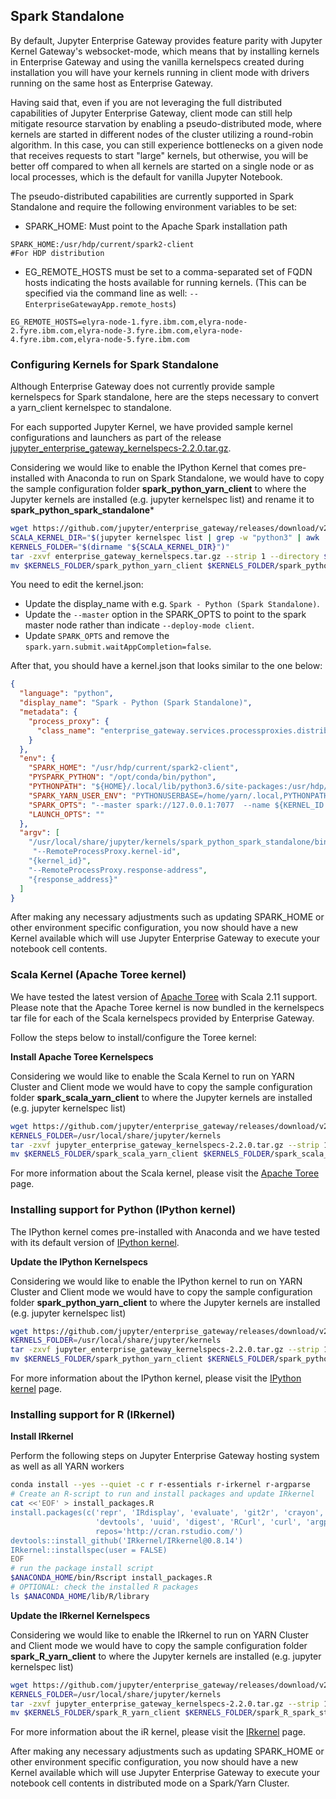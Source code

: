 ## Spark Standalone

By default, Jupyter Enterprise Gateway provides feature parity with Jupyter Kernel Gateway's websocket-mode, which means that by installing kernels in Enterprise Gateway and using the vanilla kernelspecs created during installation you will have your kernels running in client mode with drivers running on the same host as Enterprise Gateway.

Having said that, even if you are not leveraging the full distributed capabilities of Jupyter Enterprise Gateway, client mode can still help mitigate resource starvation by enabling a pseudo-distributed mode, where kernels are started in different nodes of the cluster utilizing a round-robin algorithm. In this case, you can still experience bottlenecks on a given node that receives requests to start "large" kernels, but otherwise, you will be better off compared to when all kernels are started on a single node or as local processes, which is the default for vanilla Jupyter Notebook.

The pseudo-distributed capabilities are currently supported in Spark Standalone and require the following environment variables to be set:

* SPARK_HOME: Must point to the Apache Spark installation path

```
SPARK_HOME:/usr/hdp/current/spark2-client                            #For HDP distribution
```

* EG_REMOTE_HOSTS must be set to a comma-separated set of FQDN hosts indicating the hosts available for running kernels. (This can be specified via the command line as well: `--EnterpriseGatewayApp.remote_hosts`)

```
EG_REMOTE_HOSTS=elyra-node-1.fyre.ibm.com,elyra-node-2.fyre.ibm.com,elyra-node-3.fyre.ibm.com,elyra-node-4.fyre.ibm.com,elyra-node-5.fyre.ibm.com
```

### Configuring Kernels for Spark Standalone

Although Enterprise Gateway does not currently provide sample kernelspecs for Spark standalone, here are the steps necessary to convert a yarn_client kernelspec to standalone.

For each supported Jupyter Kernel, we have provided sample kernel configurations and launchers as part of the release
[jupyter_enterprise_gateway_kernelspecs-2.2.0.tar.gz](https://github.com/jupyter/enterprise_gateway/releases/download/v2.2.0/jupyter_enterprise_gateway_kernelspecs-2.2.0.tar.gz).

Considering we would like to enable the IPython Kernel that comes pre-installed with Anaconda to run on
Spark Standalone, we would have to copy the sample configuration folder **spark_python_yarn_client**
to where the Jupyter kernels are installed (e.g. jupyter kernelspec list) and rename it to **spark_python_spark_standalone***

``` Bash
wget https://github.com/jupyter/enterprise_gateway/releases/download/v2.2.0/jupyter_enterprise_gateway_kernelspecs-2.2.0.tar.gz
SCALA_KERNEL_DIR="$(jupyter kernelspec list | grep -w "python3" | awk '{print $2}')"
KERNELS_FOLDER="$(dirname "${SCALA_KERNEL_DIR}")"
tar -zxvf enterprise_gateway_kernelspecs.tar.gz --strip 1 --directory $KERNELS_FOLDER/spark_python_yarn_client/ spark_python_yarn_client/
mv $KERNELS_FOLDER/spark_python_yarn_client $KERNELS_FOLDER/spark_python_spark_standalone
```

You need to edit the kernel.json:

+ Update the display_name with e.g. `Spark - Python (Spark Standalone)`.
+ Update the `--master` option in the SPARK_OPTS to point to the spark master node rather than indicate `--deploy-mode client`.
+ Update `SPARK_OPTS` and remove the `spark.yarn.submit.waitAppCompletion=false`.

After that, you should have a kernel.json that looks similar to the one below:

```json
{
  "language": "python",
  "display_name": "Spark - Python (Spark Standalone)",
  "metadata": {
    "process_proxy": {
      "class_name": "enterprise_gateway.services.processproxies.distributed.DistributedProcessProxy"
    }
  },
  "env": {
    "SPARK_HOME": "/usr/hdp/current/spark2-client",
    "PYSPARK_PYTHON": "/opt/conda/bin/python",
    "PYTHONPATH": "${HOME}/.local/lib/python3.6/site-packages:/usr/hdp/current/spark2-client/python:/usr/hdp/current/spark2-client/python/lib/py4j-0.10.6-src.zip",
    "SPARK_YARN_USER_ENV": "PYTHONUSERBASE=/home/yarn/.local,PYTHONPATH=${HOME}/.local/lib/python3.6/site-packages:/usr/hdp/current/spark2-client/python:/usr/hdp/current/spark2-client/python/lib/py4j-0.10.6-src.zip,PATH=/opt/conda/bin:$PATH",
    "SPARK_OPTS": "--master spark://127.0.0.1:7077  --name ${KERNEL_ID:-ERROR__NO__KERNEL_ID}",
    "LAUNCH_OPTS": ""
  },
  "argv": [
    "/usr/local/share/jupyter/kernels/spark_python_spark_standalone/bin/run.sh",
     "--RemoteProcessProxy.kernel-id",
    "{kernel_id}",
    "--RemoteProcessProxy.response-address",
    "{response_address}"
  ]
}
```

After making any necessary adjustments such as updating SPARK_HOME or other environment specific configuration, you now should have a new Kernel available which will use Jupyter Enterprise Gateway to execute your notebook cell contents.

### Scala Kernel (Apache Toree kernel)

We have tested the latest version of [Apache Toree](https://toree.apache.org/) with Scala 2.11 support.  Please note that the Apache Toree kernel is now bundled in the kernelspecs tar file for each of the Scala kernelspecs provided by Enterprise Gateway.

Follow the steps below to install/configure the Toree kernel:

**Install Apache Toree Kernelspecs**

Considering we would like to enable the Scala Kernel to run on YARN Cluster and Client mode we would have to copy the sample configuration folder **spark_scala_yarn_client** to where the Jupyter kernels are installed (e.g. jupyter kernelspec list)

``` Bash
wget https://github.com/jupyter/enterprise_gateway/releases/download/v2.2.0/jupyter_enterprise_gateway_kernelspecs-2.2.0.tar.gz
KERNELS_FOLDER=/usr/local/share/jupyter/kernels
tar -zxvf jupyter_enterprise_gateway_kernelspecs-2.2.0.tar.gz --strip 1 --directory $KERNELS_FOLDER/spark_scala_yarn_client/ spark_scala_yarn_client/
mv $KERNELS_FOLDER/spark_scala_yarn_client $KERNELS_FOLDER/spark_scala_spark_standalone
```

For more information about the Scala kernel, please visit the [Apache Toree](https://toree.apache.org/) page.

### Installing support for Python (IPython kernel)

The IPython kernel comes pre-installed with Anaconda and we have tested with its default version of [IPython kernel](https://ipython.readthedocs.io/en/stable/).

**Update the IPython Kernelspecs**

Considering we would like to enable the IPython kernel to run on YARN Cluster and Client mode we would have to copy the sample configuration folder **spark_python_yarn_client** to where the Jupyter kernels are installed (e.g. jupyter kernelspec list)

``` Bash
wget https://github.com/jupyter/enterprise_gateway/releases/download/v2.2.0/jupyter_enterprise_gateway_kernelspecs-2.2.0.tar.gz
KERNELS_FOLDER=/usr/local/share/jupyter/kernels
tar -zxvf jupyter_enterprise_gateway_kernelspecs-2.2.0.tar.gz --strip 1 --directory $KERNELS_FOLDER/spark_python_yarn_client/ spark_python_yarn_client/
mv $KERNELS_FOLDER/spark_python_yarn_client $KERNELS_FOLDER/spark_python_spark_standalone
```

For more information about the IPython kernel, please visit the [IPython kernel](https://ipython.readthedocs.io/en/stable/) page.

### Installing support for R (IRkernel)

**Install IRkernel**

Perform the following steps on Jupyter Enterprise Gateway hosting system as well as all YARN workers

```Bash
conda install --yes --quiet -c r r-essentials r-irkernel r-argparse
# Create an R-script to run and install packages and update IRkernel
cat <<'EOF' > install_packages.R
install.packages(c('repr', 'IRdisplay', 'evaluate', 'git2r', 'crayon', 'pbdZMQ',
                   'devtools', 'uuid', 'digest', 'RCurl', 'curl', 'argparse'),
                   repos='http://cran.rstudio.com/')
devtools::install_github('IRkernel/IRkernel@0.8.14')
IRkernel::installspec(user = FALSE)
EOF
# run the package install script
$ANACONDA_HOME/bin/Rscript install_packages.R
# OPTIONAL: check the installed R packages
ls $ANACONDA_HOME/lib/R/library
```

**Update the IRkernel Kernelspecs**

Considering we would like to enable the IRkernel to run on YARN Cluster and Client mode we would have to copy the sample configuration folder **spark_R_yarn_client** to where the Jupyter kernels are installed (e.g. jupyter kernelspec list)

``` Bash
wget https://github.com/jupyter/enterprise_gateway/releases/download/v2.2.0/jupyter_enterprise_gateway_kernelspecs-2.2.0.tar.gz
KERNELS_FOLDER=/usr/local/share/jupyter/kernels
tar -zxvf jupyter_enterprise_gateway_kernelspecs-2.2.0.tar.gz --strip 1 --directory $KERNELS_FOLDER/spark_R_yarn_client/ spark_R_yarn_client/
mv $KERNELS_FOLDER/spark_R_yarn_client $KERNELS_FOLDER/spark_R_spark_standalone
```

For more information about the iR kernel, please visit the [IRkernel](https://irkernel.github.io/) page.

After making any necessary adjustments such as updating SPARK_HOME or other environment specific configuration, you now should have a new Kernel available which will use Jupyter Enterprise Gateway to execute your notebook cell contents in distributed mode on a Spark/Yarn Cluster.   
